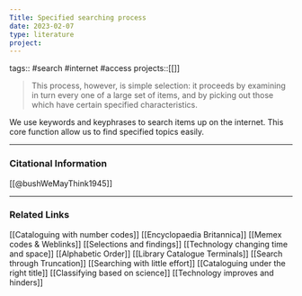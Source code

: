 ```yaml
---
Title: Specified searching process
date: 2023-02-07
type: literature
project:
---
```

tags:: #search #internet #access 
projects::[[]]

> This process, however, is simple selection: it proceeds by examining in turn every one of a large set of items, and by picking out those which have certain specified characteristics.

We use keywords and keyphrases to search items up on the internet. This core function allow us to find specified topics easily.

---
### Citational Information

[[@bushWeMayThink1945]]

---

### Related Links

[[Cataloguing with number codes]]
[[Encyclopaedia Britannica]]
[[Memex codes & Weblinks]]
[[Selections and findings]]
[[Technology changing time and space]]
[[Alphabetic Order]]
[[Library Catalogue Terminals]]
[[Search through Truncation]]
[[Searching with little effort]]
[[Cataloguing under the right title]]
[[Classifying based on science]]
[[Technology improves and hinders]]
